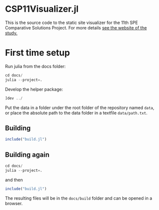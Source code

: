 # CSP11Visualizer.jl

This is the source code to the static site visualizer for the 11th SPE Comparative Solutions Project. For more details [see the website of the study.](https://www.spe.org/en/csp/)

# First time setup

Run julia from the docs folder:

```julia
cd docs/
julia --project=.
```

Develop the helper package:

```julia
]dev ../
```

Put the data in a folder under the root folder of the repository named `data`, or place the absolute path to the data folder in a textfile `data/path.txt`.

## Building

```julia
include("build.jl")
```

## Building again

```julia
cd docs/
julia --project=.
```

and then

```julia
include("build.jl")
```
The resulting files will be in the `docs/build` folder and can be opened in a browser.
